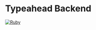 # Typeahead Backend

[![Ruby](https://github.com/abimaelmartell/typeahead-backend/workflows/Ruby/badge.svg)](https://github.com/abimaelmartell/typeahead-backend/actions)
